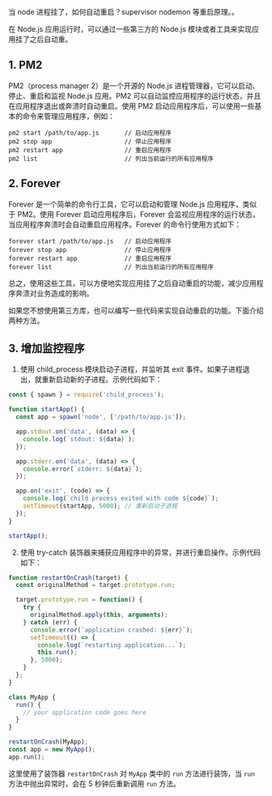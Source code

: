 当 node 进程挂了，如何自动重启？supervisor nodemon 等重启原理。。

在 Node.js 应用运行时，可以通过一些第三方的 Node.js 模块或者工具来实现应用挂了之后自动重。

## 1. PM2
PM2（process manager 2）是一个开源的 Node.js 进程管理器，它可以启动、停止、重启和监视 Node.js 应用。PM2 可以自动监控应用程序的运行状态，并且在应用程序退出或奔溃时自动重启。使用 PM2 启动应用程序后，可以使用一些基本的命令来管理应用程序，例如：

```
pm2 start /path/to/app.js       // 启动应用程序
pm2 stop app                    // 停止应用程序
pm2 restart app                 // 重启应用程序
pm2 list                        // 列出当前运行的所有应用程序
```

## 2. Forever
Forever 是一个简单的命令行工具，它可以启动和管理 Node.js 应用程序，类似于 PM2。使用 Forever 启动应用程序后，Forever 会监视应用程序的运行状态，当应用程序奔溃时会自动重启应用程序。Forever 的命令行使用方式如下：

```
forever start /path/to/app.js   // 启动应用程序
forever stop app                // 停止应用程序
forever restart app             // 重启应用程序
forever list                    // 列出当前运行的所有应用程序
```

总之，使用这些工具，可以方便地实现应用挂了之后自动重启的功能，减少应用程序奔溃对业务造成的影响。

如果您不想使用第三方库，也可以编写一些代码来实现自动重启的功能。下面介绍两种方法。

## 3. 增加监控程序
1. 使用 child_process 模块启动子进程，并监听其 exit 事件。如果子进程退出，就重新启动新的子进程。示例代码如下：

```js
const { spawn } = require('child_process');

function startApp() {
  const app = spawn('node', ['/path/to/app.js']);

  app.stdout.on('data', (data) => {
    console.log(`stdout: ${data}`);
  });

  app.stderr.on('data', (data) => {
    console.error(`stderr: ${data}`);
  });

  app.on('exit', (code) => {
    console.log(`child process exited with code ${code}`);
    setTimeout(startApp, 5000); // 重新启动子进程
  });
}

startApp();
```

2. 使用 try-catch 装饰器来捕获应用程序中的异常，并进行重启操作。示例代码如下：

```js
function restartOnCrash(target) {
  const originalMethod = target.prototype.run;

  target.prototype.run = function() {
    try {
      originalMethod.apply(this, arguments);
    } catch (err) {
      console.error(`application crashed: ${err}`);
      setTimeout(() => {
        console.log(`restarting application...`);
        this.run();
      }, 5000);
    }
  };
}

class MyApp {
  run() {
    // your application code goes here
  }
}

restartOnCrash(MyApp);
const app = new MyApp();
app.run();
```

这里使用了装饰器 `restartOnCrash` 对 `MyApp` 类中的 `run` 方法进行装饰，当 `run` 方法中抛出异常时，会在 5 秒钟后重新调用 `run` 方法。